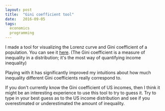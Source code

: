 ```yaml
---
layout: post
title:  "Gini coefficient tool"
date:   2016-09-05
tags:
  economics
  programming
---
```


I made a tool for visualizing the Lorenz curve and Gini coefficient of a population. You can see it [here](http://shlegeris.com/gini). (The Gini coefficient is a measure of inequality in a distribution; it's the most way of quantifying income inequality)

Playing with it has significantly improved my intuitions about how much inequality different Gini coefficients really correspond to.

If you don't currently know the Gini coefficient of US incomes, then I think it might be an interesting experience to use this tool to try to guess it. Try to type in your best guess as to the US income distribution and see if you overestimated or underestimated the amount of inequality.

